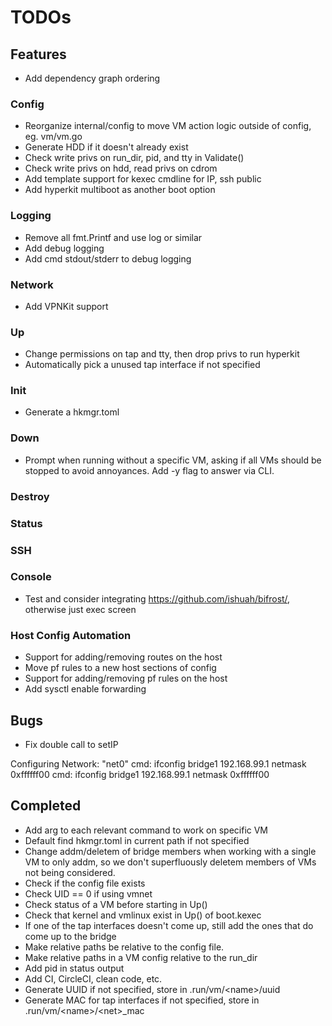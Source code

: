 # TODOs

## Features

- Add dependency graph ordering

### Config

- Reorganize internal/config to move VM action logic outside of config, eg. vm/vm.go
- Generate HDD if it doesn't already exist
- Check write privs on run_dir, pid, and tty in Validate()
- Check write privs on hdd, read privs on cdrom
- Add template support for kexec cmdline for IP, ssh public
- Add hyperkit multiboot as another boot option

### Logging

- Remove all fmt.Printf and use log or similar
- Add debug logging
- Add cmd stdout/stderr to debug logging

### Network

- Add VPNKit support

### Up

- Change permissions on tap and tty, then drop privs to run hyperkit
- Automatically pick a unused tap interface if not specified

### Init

- Generate a hkmgr.toml

### Down

- Prompt when running without a specific VM, asking if all VMs should be stopped to avoid annoyances. Add -y flag to answer via CLI.

### Destroy

### Status

### SSH

### Console

- Test and consider integrating https://github.com/ishuah/bifrost/, otherwise just exec screen

### Host Config Automation

- Support for adding/removing routes on the host
- Move pf rules to a new host sections of config
- Support for adding/removing pf rules on the host
- Add sysctl enable forwarding

## Bugs

- Fix double call to setIP

Configuring Network: "net0"
cmd: ifconfig bridge1 192.168.99.1 netmask 0xffffff00
cmd: ifconfig bridge1 192.168.99.1 netmask 0xffffff00

## Completed

- Add arg to each relevant command to work on specific VM
- Default find hkmgr.toml in current path if not specified
- Change addm/deletem of bridge members when working with a single VM to only addm, so we don't superfluously deletem members of VMs not being considered.
- Check if the config file exists
- Check UID == 0 if using vmnet
- Check status of a VM before starting in Up()
- Check that kernel and vmlinux exist in Up() of boot.kexec
- If one of the tap interfaces doesn't come up, still add the ones that do come up to the bridge
- Make relative paths be relative to the config file.
- Make relative paths in a VM config relative to the run_dir
- Add pid in status output
- Add CI, CircleCI, clean code, etc.
- Generate UUID if not specified, store in .run/vm/\<name\>/uuid
- Generate MAC for tap interfaces if not specified, store in .run/vm/\<name\>/\<net\>_mac
